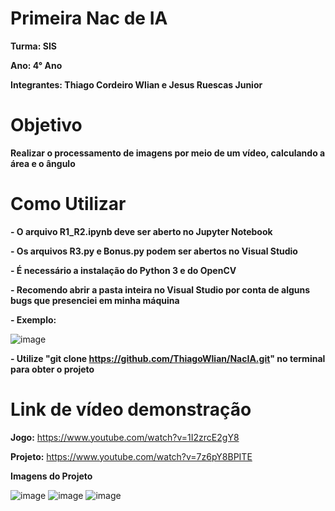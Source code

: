 # Primeira Nac de IA
**Turma: SIS**

**Ano: 4° Ano**

**Integrantes: Thiago Cordeiro Wlian e Jesus Ruescas Junior**
# Objetivo
**Realizar o processamento de imagens por meio de um vídeo, calculando a área e o ângulo**
# Como Utilizar
**- O arquivo R1_R2.ipynb deve ser aberto no Jupyter Notebook**

**- Os arquivos R3.py e Bonus.py podem ser abertos no Visual Studio**

**- É necessário a instalação do Python 3 e do OpenCV**

**- Recomendo abrir a pasta inteira no Visual Studio por conta de alguns bugs que presenciei em minha máquina**

**- Exemplo:**

![image](https://user-images.githubusercontent.com/52060131/158294433-4e364e6b-844b-4909-956f-c60aaf755eab.png)

**- Utilize "git clone https://github.com/ThiagoWlian/NacIA.git" no terminal para obter o projeto**

# Link de vídeo demonstração
**Jogo:** https://www.youtube.com/watch?v=1I2zrcE2gY8

**Projeto:** https://www.youtube.com/watch?v=7z6pY8BPITE

**Imagens do Projeto**

![image](https://user-images.githubusercontent.com/52060131/158703892-a722c176-8c01-4b0f-8311-84fcce5b1272.png)
![image](https://user-images.githubusercontent.com/52060131/158703930-f5afaeab-e520-4eb4-a302-a77fe364caa0.png)
![image](https://user-images.githubusercontent.com/52060131/158703945-b18572f6-5df1-4f76-82bb-f62898dfabb8.png)



